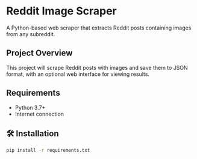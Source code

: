 # Reddit Image Scraper

A Python-based web scraper that extracts Reddit posts containing images from any subreddit.

## Project Overview
This project will scrape Reddit posts with images and save them to JSON format, with an optional web interface for viewing results.

## Requirements
- Python 3.7+
- Internet connection

## 🛠️ Installation
```bash
pip install -r requirements.txt
